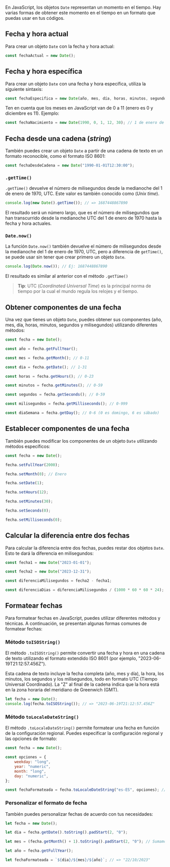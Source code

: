 
En JavaScript, los objetos `Date` representan un momento en el tiempo. Hay varias formas de obtener este momento en el tiempo en un formato que puedas usar en tus códigos.

## **Fecha y hora actual**

Para crear un objeto `Date` con la fecha y hora actual:

```JavaScript
const fechaActual = new Date();
```

## **Fecha y hora específica**

Para crear un objeto `Date` con una fecha y hora específica, utiliza la siguiente sintaxis:

```JavaScript
const fechaEspecifica = new Date(año, mes, día, horas, minutos, segundos, milisegundos);
```

Ten en cuenta que los meses en JavaScript van de 0 a 11 (enero es 0 y diciembre es 11). Ejemplo:

```JavaScript
const fechaNacimiento = new Date(1990, 0, 1, 12, 30); // 1 de enero de 1990, 12:30
```


## **Fecha desde una cadena (_string_)**

También puedes crear un objeto `Date` a partir de una cadena de texto en un formato reconocible, como el formato ISO 8601:

```JavaScript
const fechaDesdeCadena = new Date("1990-01-01T12:30:00");
```

  
### `.getTime()`

`.getTime()` devuelve el número de milisegundos desde la medianoche del 1 de enero de 1970, UTC. Este valor es también conocido como (_Unix time_).

```JavaScript
console.log(new Date().getTime()); // => 1687448867890
```

El resultado será un número largo, que es el número de milisegundos que han transcurrido desde la medianoche UTC del 1 de enero de 1970 hasta la fecha y hora actuales.


### `Date.now()`

La función `Date.now()` también devuelve el número de milisegundos desde la medianoche del 1 de enero de 1970, UTC, pero a diferencia de `getTime()`, se puede usar sin tener que crear primero un objeto `Date`.

```JavaScript
console.log(Date.now()); // Ej: 1687448867890
```

El resultado es similar al anterior con el método `.getTime()`

>**Tip**: UTC (_Coordinated Universal Time_) es la principal norma de tiempo por la cual el mundo regula los relojes y el tiempo.


## **Obtener componentes de una fecha**

Una vez que tienes un objeto `Date`, puedes obtener sus componentes (año, mes, día, horas, minutos, segundos y milisegundos) utilizando diferentes métodos:

```JavaScript
const fecha = new Date();

const año = fecha.getFullYear();

const mes = fecha.getMonth(); // 0-11

const dia = fecha.getDate(); // 1-31

const horas = fecha.getHours(); // 0-23

const minutos = fecha.getMinutes(); // 0-59

const segundos = fecha.getSeconds(); // 0-59

const milisegundos = fecha.getMilliseconds(); // 0-999

const diaSemana = fecha.getDay(); // 0-6 (0 es domingo, 6 es sábado)
```

## **Establecer componentes de una fecha**

También puedes modificar los componentes de un objeto `Date` utilizando métodos específicos:

```JavaScript
const fecha = new Date();

fecha.setFullYear(2000);

fecha.setMonth(0); // Enero

fecha.setDate(1);

fecha.setHours(12);

fecha.setMinutes(30);

fecha.setSeconds(0);

fecha.setMilliseconds(0);
```


## **Calcular la diferencia entre dos fechas**

Para calcular la diferencia entre dos fechas, puedes restar dos objetos `Date`. Esto te dará la diferencia en milisegundos:

```JavaScript
const fecha1 = new Date("2023-01-01");

const fecha2 = new Date("2023-12-31");

const diferenciaMilisegundos = fecha2 - fecha1;

const diferenciaDias = diferenciaMilisegundos / (1000 * 60 * 60 * 24); // Convertir a días
```


## **Formatear fechas**

Para formatear fechas en JavaScript, puedes utilizar diferentes métodos y técnicas. A continuación, se presentan algunas formas comunes de formatear fechas:
  
### Método `toISOString()`

El método `.toISOString()` permite convertir una fecha y hora en una cadena de texto utilizando el formato extendido ISO 8601 (por ejemplo, "2023-06-19T21:12:57.456Z").

Esta cadena de texto incluye la fecha completa (año, mes y día), la hora, los minutos, los segundos y los milisegundos, todo en formato UTC (Tiempo Universal Coordinado). La "Z" al final de la cadena indica que la hora está en la zona horaria del meridiano de Greenwich (GMT).

```JavaScript
let fecha = new Date();
console.log(fecha.toISOString()); // => "2023-06-19T21:12:57.456Z"

```


### **Método** `toLocaleDateString()`

El método `.toLocaleDateString()` permite formatear una fecha en función de la configuración regional. Puedes especificar la configuración regional y las opciones de formato:

```JavaScript
const fecha = new Date();

const opciones = {
    weekday: "long",
    year: "numeric",
    month: "long",
    day: "numeric",
};

const fechaFormateada = fecha.toLocaleDateString("es-ES", opciones); // Ej: "martes, 22 de marzo de 2023"
```

  
### **Personalizar el formato de fecha**

También puedes personalizar fechas de acuerdo con tus necesidades:

```JavaScript
let fecha = new Date();

let dia = fecha.getDate().toString().padStart(2, "0");

let mes = (fecha.getMonth() + 1).toString().padStart(2, "0"); // Sumamos 1 porque los meses van de 0 a 11

let año = fecha.getFullYear();

let fechaFormateada = `${dia}/${mes}/${año}`; // => "22/10/2023"
```

  